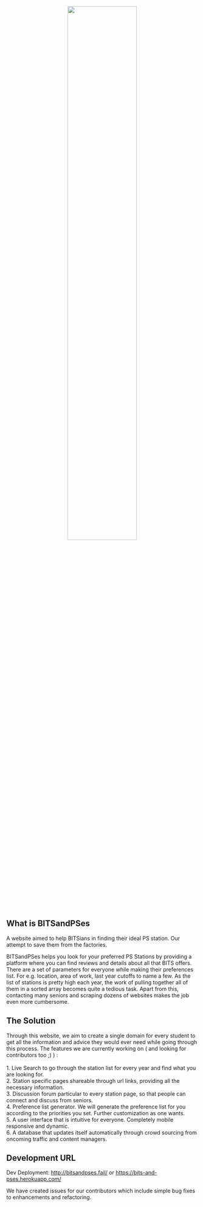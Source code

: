 <p align="center">
<img src = "https://img.techpowerup.org/200823/bitsandpses.png" width="60%">
</p>
<br>

## What is BITSandPSes
A website aimed to help BITSians in finding their ideal PS station. Our attempt to save them from the factories.

BITSandPSes helps you look for your preferred PS Stations by providing a platform where you can find reviews and details about all that BITS offers.
There are a set of parameters for everyone while making their preferences list. For e.g. location, area of work, last year cutoffs to name a few.
As the list of stations is pretty high each year, the work of pulling together all of them in a sorted array becomes quite a tedious task. Apart from this, contacting many seniors and scraping dozens of websites makes the job even more cumbersome.

## The Solution
Through this website, we aim to create a single domain for every student to get all the information and advice they would ever need while going through this process. The features we are currently working on ( and looking for contributors too ;) ) :
    <br><br>1. Live Search to go through the station list for every year and find what you are looking for.
    <br>2. Station specific pages shareable through url links, providing all the necessary information.
    <br>3. Discussion forum particular to every station page, so that people can connect and discuss from seniors.
    <br>4. Preference list generator. We will generate the preference list for you according to the priorities you set. Further customization as one wants.
    <br>5. A user interface that is intuitive for everyone. Completely mobile responsive and dynamic.
    <br>6. A database that updates itself automatically through crowd sourcing from oncoming traffic and content managers.
     
## Development URL
Dev Deployment: http://bitsandpses.fail/ or https://bits-and-pses.herokuapp.com/

We have created issues for our contributors which include simple bug fixes to enhancements and refactoring.
